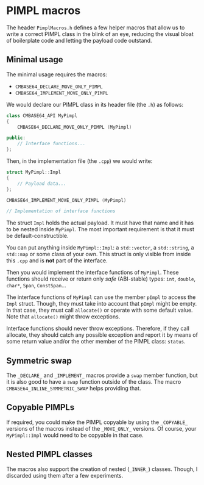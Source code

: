 # PIMPL macros

The header `PimplMacros.h` defines a few helper macros that allow us to write a correct PIMPL class in the blink of an eye, reducing the visual bloat of boilerplate code and letting the payload code outstand.

## Minimal usage

The minimal usage requires the macros:
+ `CMBASE64_DECLARE_MOVE_ONLY_PIMPL`
+ `CMBASE64_IMPLEMENT_MOVE_ONLY_PIMPL`

We would declare our PIMPL class in its header file (the `.h`) as follows:
```C++
class CMBASE64_API MyPimpl
{
    CMBASE64_DECLARE_MOVE_ONLY_PIMPL (MyPimpl)

public:
    // Interface functions...
};
```

Then, in the implementation file (the `.cpp`) we would write:
```C++
struct MyPimpl::Impl
{
    // Payload data...
};

CMBASE64_IMPLEMENT_MOVE_ONLY_PIMPL (MyPimpl)

// Implementation of interface functions
```

The struct `Impl` holds the actual payload. It must have that name and it has to be nested inside `MyPimpl`. The most important requirement is that it must be default-constructible.

You can put anything inside `MyPimpl::Impl`: a `std::vector`, a `std::string`, a `std::map` or some class of your own. This struct is only visible from inside this `.cpp` and is **not** part of the interface.

Then you would implement the interface functions of `MyPimpl`. These functions should receive or return only *safe* (ABI-stable) types: `int`, `double`, `char*`, `Span`, `ConstSpan`...

The interface functions of `MyPimpl` can use the member `pImpl` to access the `Impl` struct. Though, they must take into account that `pImpl` might be empty. In that case, they must call `allocate()` or operate with some default value. Note that `allocate()` might throw exceptions.

Interface functions should never throw exceptions. Therefore, if they call allocate, they should catch any possible exception and report it by means of some return value and/or the other member of the PIMPL class: `status`.

## Symmetric swap

The `_DECLARE_` and `_IMPLEMENT_` macros provide a `swap` member function, but it is also good to have a `swap` function outside of the class. The macro `CMBASE64_INLINE_SYMMETRIC_SWAP` helps providing that.

## Copyable PIMPLs

If required, you could make the PIMPL copyable by using the `_COPYABLE_` versions of the macros instead of the `_MOVE_ONLY_` versions. Of course, your `MyPimpl::Impl` would need to be copyable in that case.

## Nested PIMPL classes

The macros also support the creation of nested (`_INNER_`) classes. Though, I discarded using them after a few experiments.
